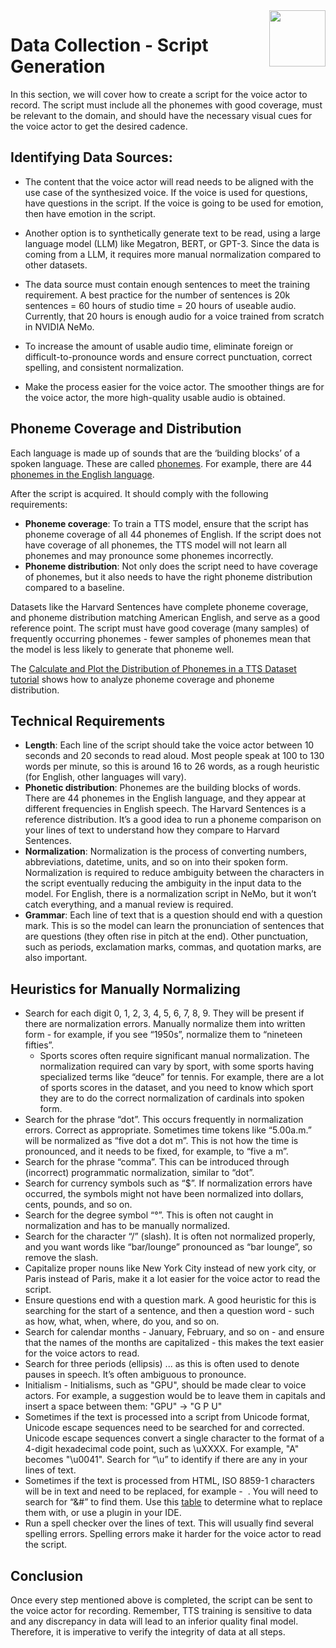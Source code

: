 <img src="http://developer.download.nvidia.com/notebooks/dlsw-notebooks/riva_asr_deploy-eks/nvidia_logo.png" style="width: 90px; float: right;">


# Data Collection - Script Generation


In this section, we will cover how to create a script for the voice actor to record. The script must include all the phonemes with good coverage, must be relevant to the domain, and should have the necessary visual cues for the voice actor to get the desired cadence.


## Identifying Data Sources:


- The content that the voice actor will read needs to be aligned with the use case of the synthesized voice. If the voice is used for questions, have questions in the script. If the voice is going to be used for emotion, then have emotion in the script.


- Another option is to synthetically generate text to be read, using a large language model (LLM) like Megatron, BERT, or GPT-3. Since the data is coming from a LLM, it requires more manual normalization compared to other datasets.


- The data source must contain enough sentences to meet the training requirement. A best practice for the number of sentences is 20k sentences = 60 hours of studio time = 20 hours of useable audio. Currently, that 20 hours is enough audio for a voice trained from scratch in NVIDIA NeMo.


- To increase the amount of usable audio time, eliminate foreign or difficult-to-pronounce words and ensure correct punctuation, correct spelling, and consistent normalization.


- Make the process easier for the voice actor. The smoother things are for the voice actor, the more high-quality usable audio is obtained.


## Phoneme Coverage and Distribution
Each language is made up of sounds that are the ‘building blocks’ of a spoken language. These are called [phonemes](https://en.wikipedia.org/wiki/Phoneme). For example, there are 44 [phonemes in the English language](https://en.wikipedia.org/wiki/English_phonology).


After the script is acquired. It should comply with the following requirements:


- **Phoneme coverage**: To train a TTS model, ensure that the script has phoneme coverage of all 44 phonemes of English. If the script does not have coverage of all phonemes, the TTS model will not learn all phonemes and may pronounce some phonemes incorrectly.
- **Phoneme distribution**: Not only does the script need to have coverage of phonemes, but it also needs to have the right phoneme distribution compared to a baseline.








 Datasets like the Harvard Sentences have complete phoneme coverage, and phoneme distribution matching American English, and serve as a good reference point. The script must have good coverage (many samples) of frequently occurring phonemes - fewer samples of phonemes mean that the model is less likely to generate that phoneme well.


The [Calculate and Plot the Distribution of Phonemes in a TTS Dataset tutorial](https://github.com/nvidia-riva/tutorials/blob/main/tts-phoneme-distribution.ipynb) shows how to analyze phoneme coverage and phoneme distribution.


## Technical Requirements
- **Length**: Each line of the script should take the voice actor between 10 seconds and 20 seconds to read aloud. Most people speak at 100 to 130 words per minute, so this is around 16 to 26 words, as a rough heuristic (for English, other languages will vary).
- **Phonetic distribution**: Phonemes are the building blocks of words. There are 44 phonemes in the English language, and they appear at different frequencies in English speech. The Harvard Sentences is a reference distribution. It’s a good idea to run a phoneme comparison on your lines of text to understand how they compare to Harvard Sentences.
- **Normalization**: Normalization is the process of converting numbers, abbreviations, datetime, units, and so on into their spoken form. Normalization is required to reduce ambiguity between the characters in the script eventually reducing the ambiguity in the input data to the model. For English, there is a normalization script in NeMo, but it won’t catch everything, and a manual review is required.
- **Grammar**: Each line of text that is a question should end with a question mark. This is so the model can learn the pronunciation of sentences that are questions (they often rise in pitch at the end). Other punctuation, such as periods, exclamation marks, commas, and quotation marks, are also important.


## Heuristics for Manually Normalizing
- Search for each digit 0, 1, 2, 3, 4, 5, 6, 7, 8, 9. They will be present if there are normalization errors. Manually normalize them into written form - for example, if you see “1950s”, normalize them to “nineteen fifties”.
    - Sports scores often require significant manual normalization. The normalization required can vary by sport, with some sports having specialized terms like “deuce” for tennis. For example, there are a lot of sports scores in the dataset, and you need to know which sport they are to do the correct normalization of cardinals into spoken form.
- Search for the phrase “dot”. This occurs frequently in normalization errors. Correct as appropriate. Sometimes time tokens like “5.00a.m.” will be normalized as “five dot a dot m”. This is not how the time is pronounced, and it needs to be fixed, for example, to “five a m”.
- Search for the phrase “comma”. This can be introduced through (incorrect) programmatic normalization, similar to “dot”.  
- Search for currency symbols such as “$”. If normalization errors have occurred, the symbols might not have been normalized into dollars, cents, pounds, and so on.
- Search for the degree symbol “°”. This is often not caught in normalization and has to be manually normalized.
- Search for the character “/” (slash). It is often not normalized properly, and you want words like “bar/lounge” pronounced as “bar lounge”, so remove the slash.
- Capitalize proper nouns like New York City instead of new york city, or Paris instead of Paris, make it a lot easier for the voice actor to read the script.
- Ensure questions end with a question mark. A good heuristic for this is searching for the start of a sentence, and then a question word - such as how, what, when, where, do you, and so on.
- Search for calendar months - January, February, and so on - and ensure that the names of the months are capitalized - this makes the text easier for the voice actors to read.
- Search for three periods (ellipsis) ... as this is often used to denote pauses in speech. It’s often ambiguous to pronounce.
- Initialism - Initialisms, such as "GPU", should be made clear to voice actors. For example, a suggestion would be to leave them in capitals and insert a space between them: "GPU" -> "G P U"
- Sometimes if the text is processed into a script from Unicode format, Unicode escape sequences need to be searched for and corrected. Unicode escape sequences convert a single character to the format of a 4-digit hexadecimal code point, such as \uXXXX. For example, "A" becomes "\u0041". Search for “\u” to identify if there are any in your lines of text.
- Sometimes if the text is processed from HTML, ISO 8859-1 characters will be in text and need to be replaced, for example - &#160;. You will need to search for “&#” to find them. Use this [table](https://www.html.am/reference/html-special-characters.cfm) to determine what to replace them with, or use a plugin in your IDE.
- Run a spell checker over the lines of text. This will usually find several spelling errors. Spelling errors make it harder for the voice actor to read the script.


## Conclusion
Once every step mentioned above is completed, the script can be sent to the voice actor for recording. Remember, TTS training is sensitive to data and any discrepancy in data will lead to an inferior quality final model. Therefore, it is imperative to verify the integrity of data at all steps.
